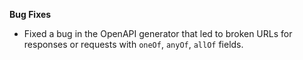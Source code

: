 **Bug Fixes**

* Fixed a bug in the OpenAPI generator that led to broken URLs for responses or requests with `oneOf`, `anyOf`, `allOf` fields.
